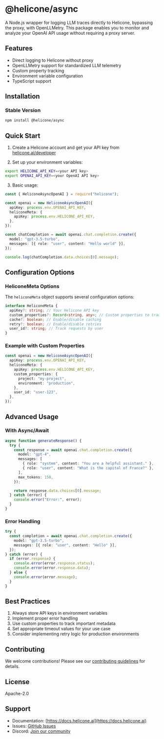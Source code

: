 # @helicone/async

A Node.js wrapper for logging LLM traces directly to Helicone, bypassing the proxy, with OpenLLMetry. This package enables you to monitor and analyze your OpenAI API usage without requiring a proxy server.

## Features

- Direct logging to Helicone without proxy
- OpenLLMetry support for standardized LLM telemetry
- Custom property tracking
- Environment variable configuration
- TypeScript support

## Installation

### Stable Version

```bash
npm install @helicone/async
```

## Quick Start

1. Create a Helicone account and get your API key from [helicone.ai/developer](https://helicone.ai/developer)

2. Set up your environment variables:

```bash
export HELICONE_API_KEY=<your API key>
export OPENAI_API_KEY=<your OpenAI API key>
```

3. Basic usage:

```typescript
const { HeliconeAsyncOpenAI } = require("helicone");

const openai = new HeliconeAsyncOpenAI({
  apiKey: process.env.OPENAI_API_KEY,
  heliconeMeta: {
    apiKey: process.env.HELICONE_API_KEY,
  },
});

const chatCompletion = await openai.chat.completion.create({
  model: "gpt-3.5-turbo",
  messages: [{ role: "user", content: "Hello world" }],
});

console.log(chatCompletion.data.choices[0].message);
```

## Configuration Options

### HeliconeMeta Options

The `heliconeMeta` object supports several configuration options:

```typescript
interface HeliconeMeta {
  apiKey?: string; // Your Helicone API key
  custom_properties?: Record<string, any>; // Custom properties to track
  cache?: boolean; // Enable/disable caching
  retry?: boolean; // Enable/disable retries
  user_id?: string; // Track requests by user
}
```

### Example with Custom Properties

```typescript
const openai = new HeliconeAsyncOpenAI({
  apiKey: process.env.OPENAI_API_KEY,
  heliconeMeta: {
    apiKey: process.env.HELICONE_API_KEY,
    custom_properties: {
      project: "my-project",
      environment: "production",
    },
    user_id: "user-123",
  },
});
```

## Advanced Usage

### With Async/Await

```typescript
async function generateResponse() {
  try {
    const response = await openai.chat.completion.create({
      model: "gpt-4",
      messages: [
        { role: "system", content: "You are a helpful assistant." },
        { role: "user", content: "What is the capital of France?" },
      ],
      max_tokens: 150,
    });

    return response.data.choices[0].message;
  } catch (error) {
    console.error("Error:", error);
  }
}
```

### Error Handling

```typescript
try {
  const completion = await openai.chat.completion.create({
    model: "gpt-3.5-turbo",
    messages: [{ role: "user", content: "Hello" }],
  });
} catch (error) {
  if (error.response) {
    console.error(error.response.status);
    console.error(error.response.data);
  } else {
    console.error(error.message);
  }
}
```

## Best Practices

1. Always store API keys in environment variables
2. Implement proper error handling
3. Use custom properties to track important metadata
4. Set appropriate timeout values for your use case
5. Consider implementing retry logic for production environments

## Contributing

We welcome contributions! Please see our [contributing guidelines](CONTRIBUTING.md) for details.

## License

Apache-2.0

## Support

- Documentation: [https://docs.helicone.ai](https://docs.helicone.ai)
- Issues: [GitHub Issues](https://github.com/helicone/helicone/issues)
- Discord: [Join our community](https://discord.gg/zsSTcH2qhG)
